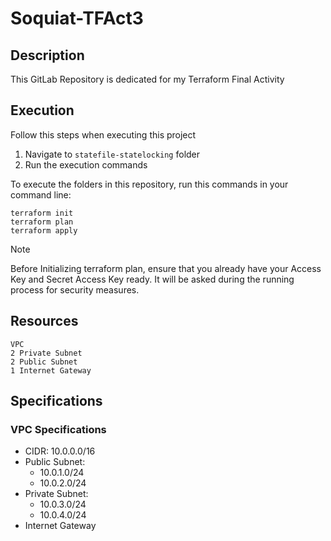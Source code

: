# Soquiat-TFAct3

## Description

This GitLab Repository is dedicated for my Terraform Final Activity

## Execution

Follow this steps when executing this project
1. Navigate to ```statefile-statelocking``` folder
2. Run the execution commands 

To execute the folders in this repository, run this commands in your command line:
```
terraform init
terraform plan
terraform apply
```
>[!NOTE]
>Before Initializing terraform plan, ensure that you already have your Access Key and Secret Access Key ready. It will be asked during the running process for security measures.

## Resources
```
VPC
2 Private Subnet
2 Public Subnet
1 Internet Gateway
```

## Specifications

### VPC Specifications
- CIDR: 10.0.0.0/16
- Public Subnet:
    - 10.0.1.0/24
    - 10.0.2.0/24
- Private Subnet:
    - 10.0.3.0/24
    - 10.0.4.0/24
- Internet Gateway
